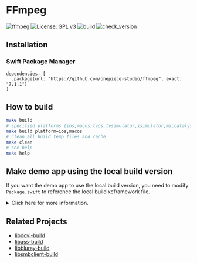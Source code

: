 # FFmpeg

[![ffmpeg](https://img.shields.io/badge/ffmpeg-n8.0-blue.svg)](https://github.com/FFmpeg/FFmpeg)
[![License: GPL v3](https://img.shields.io/badge/License-GPLv3-blue.svg)](https://www.gnu.org/licenses/gpl-3.0)
![build](https://github.com/onepiece-studio/ffmpeg/actions/workflows/build.yml/badge.svg)
![check_version](https://github.com/onepiece-studio/ffmpeg/actions/workflows/check_version.yml/badge.svg)

## Installation

### Swift Package Manager

```
dependencies: [
  .package(url: "https://github.com/onepiece-studio/ffmpeg", exact: "7.1.1")
]
```

## How to build

```bash
make build
# specified platforms (ios,macos,tvos,tvsimulator,isimulator,maccatalyst,xros,xrsimulator)
make build platform=ios,macos
# clean all build temp files and cache
make clean
# see help
make help
```

## Make demo app using the local build version

If you want the demo app to use the local build version, you need to modify `Package.swift` to reference the local build xcframework file.

<details>
<summary>Click here for more information.</summary>
  
```
.binaryTarget(
    name: "Libavcodec",
    path: "dist/release/Libavcodec.xcframework.zip"
),
.binaryTarget(
    name: "Libavdevice",
    path: "dist/release/Libavdevice.xcframework.zip"
),
.binaryTarget(
    name: "Libavformat",
    path: "dist/release/Libavformat.xcframework.zip"
),
.binaryTarget(
    name: "Libavfilter",
    path: "dist/release/Libavfilter.xcframework.zip"
),
.binaryTarget(
    name: "Libavutil",
    path: "dist/release/Libavutil.xcframework.zip"
),
.binaryTarget(
    name: "Libswresample",
    path: "dist/release/Libswresample.xcframework.zip"
),
.binaryTarget(
    name: "Libswscale",
    path: "dist/release/Libswscale.xcframework.zip"
),
```

</details>


## Related Projects

* [libdovi-build](https://github.com/mpvkit/libdovi-build)
* [libass-build](https://github.com/mpvkit/libass-build)
* [libbluray-build](https://github.com/mpvkit/libbluray-build)
* [libsmbclient-build](https://github.com/mpvkit/libsmbclient-build)
